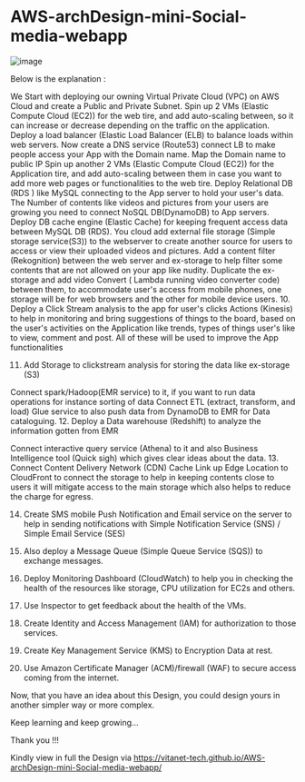 # AWS-archDesign-mini-Social-media-webapp

![image](https://user-images.githubusercontent.com/99427790/224476708-f151cd95-02d3-4de7-999a-11a50a321f70.png)



Below is the explanation :

We Start with deploying our owning Virtual Private Cloud (VPC) on AWS Cloud and create a Public and Private Subnet.
Spin up 2 VMs (Elastic Compute Cloud (EC2)) for the web tire, and add auto-scaling between, so it can increase or decrease depending on the traffic on the application.
Deploy a load balancer (Elastic Load Balancer (ELB) to balance loads within web servers.
Now create a DNS service (Route53) connect LB to make people access your App with the Domain name. Map the Domain name to public IP
Spin up another 2 VMs (Elastic Compute Cloud (EC2)) for the Application tire, and add auto-scaling between them in case you want to add more web pages or functionalities to the web tire.
Deploy Relational DB (RDS ) like MySQL connecting to the App server to hold your user's data.
The Number of contents like videos and pictures from your users are growing you need to connect NoSQL DB(DynamoDB) to App servers. 
Deploy DB cache engine (Elastic Cache) for keeping frequent access data between MySQL DB (RDS).
You cloud add external file storage (Simple storage service(S3)) to the webserver to create another source for users to access or view their uploaded videos and pictures.
Add a content filter (Rekognition) between the web server and ex-storage to help filter some contents that are not allowed on your app like nudity.
Duplicate the ex-storage and add video Convert ( Lambda running video converter code) between them, to accommodate user's access from mobile phones, one storage will be for web browsers and the other for mobile device users.
10. Deploy a Click Stream analysis to the app for user's clicks Actions (Kinesis) to help in monitoring and bring suggestions of things to the board, based on the user's activities on the Application like trends, types of things user's like to view, comment and post. All of these will be used to improve the App functionalities

11. Add Storage to clickstream analysis for storing the data like ex-storage (S3)

Connect spark/Hadoop(EMR service) to it, if you want to run data operations for instance sorting of data
Connect ETL (extract, transform, and load) Glue service to also push data from DynamoDB to EMR for Data cataloguing.
12. Deploy a Data warehouse (Redshift) to analyze the information gotten from EMR

Connect interactive query service (Athena) to it and also Business Intelligence tool (Quick sigh) which gives clear ideas about the data.
13. Connect Content Delivery Network (CDN) Cache Link up Edge Location to CloudFront to connect the storage to help in keeping contents close to users it will mitigate access to the main storage which also helps to reduce the charge for egress.

14. Create SMS mobile Push Notification and Email service on the server to help in sending notifications with Simple Notification Service (SNS) / Simple Email Service (SES)

15. Also deploy a Message Queue (Simple Queue Service (SQS)) to exchange messages.

16. Deploy Monitoring Dashboard (CloudWatch) to help you in checking the health of the resources like storage, CPU utilization for EC2s and others.

17. Use Inspector to get feedback about the health of the VMs.

18.  Create Identity and Access Management (IAM) for authorization to those services.

19.  Create Key Management Service (KMS) to Encryption Data at rest.

20.  Use Amazon Certificate Manager (ACM)/firewall (WAF) to secure access coming from the internet.



Now, that you have an idea about this Design, you could design yours in another simpler way or more complex.

Keep learning and keep growing…

Thank you !!!

Kindly view in full the Design via https://vitanet-tech.github.io/AWS-archDesign-mini-Social-media-webapp/
